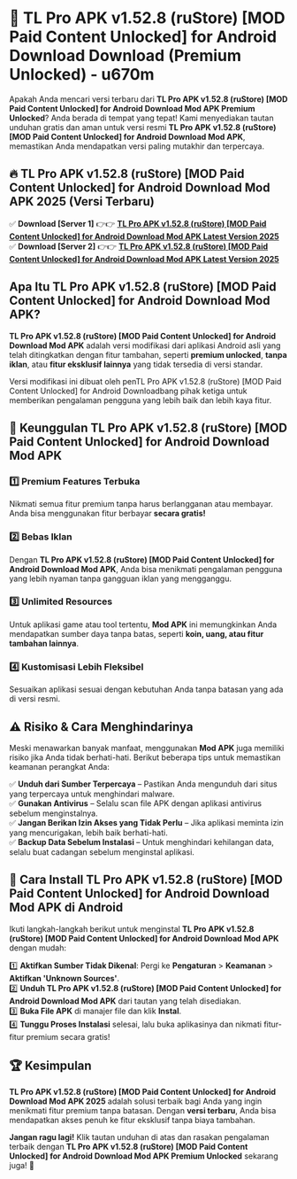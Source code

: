 # 🎯 TL Pro APK v1.52.8 (ruStore) [MOD Paid Content Unlocked] for Android Download  Download (Premium Unlocked) -  u670m

Apakah Anda mencari versi terbaru dari **TL Pro APK v1.52.8 (ruStore) [MOD Paid Content Unlocked] for Android Download Mod APK Premium Unlocked**? Anda berada di tempat yang tepat! Kami menyediakan tautan unduhan gratis dan aman untuk versi resmi **TL Pro APK v1.52.8 (ruStore) [MOD Paid Content Unlocked] for Android Download Mod APK**, memastikan Anda mendapatkan versi paling mutakhir dan terpercaya.

## 🔥 TL Pro APK v1.52.8 (ruStore) [MOD Paid Content Unlocked] for Android Download Mod APK 2025 (Versi Terbaru)

✅ **Download [Server 1]** 👉👉 [**TL Pro APK v1.52.8 (ruStore) [MOD Paid Content Unlocked] for Android Download Mod APK Latest Version 2025**](https://momento.my/?title=TL_Pro_APK_v1.52.8_(ruStore)_[MOD_Paid_Content_Unlocked]_for_Android_Download)  
✅ **Download [Server 2]** 👉👉 [**TL Pro APK v1.52.8 (ruStore) [MOD Paid Content Unlocked] for Android Download Mod APK Latest Version 2025**](https://momento.my/?title=TL_Pro_APK_v1.52.8_(ruStore)_[MOD_Paid_Content_Unlocked]_for_Android_Download)  

## Apa Itu TL Pro APK v1.52.8 (ruStore) [MOD Paid Content Unlocked] for Android Download Mod APK?

**TL Pro APK v1.52.8 (ruStore) [MOD Paid Content Unlocked] for Android Download Mod APK** adalah versi modifikasi dari aplikasi Android asli yang telah ditingkatkan dengan fitur tambahan, seperti **premium unlocked**, **tanpa iklan**, atau **fitur eksklusif lainnya** yang tidak tersedia di versi standar.

Versi modifikasi ini dibuat oleh penTL Pro APK v1.52.8 (ruStore) [MOD Paid Content Unlocked] for Android Downloadbang pihak ketiga untuk memberikan pengalaman pengguna yang lebih baik dan lebih kaya fitur.

## 🎯 Keunggulan TL Pro APK v1.52.8 (ruStore) [MOD Paid Content Unlocked] for Android Download Mod APK

### 1️⃣ Premium Features Terbuka
Nikmati semua fitur premium tanpa harus berlangganan atau membayar. Anda bisa menggunakan fitur berbayar **secara gratis!**

### 2️⃣ Bebas Iklan
Dengan **TL Pro APK v1.52.8 (ruStore) [MOD Paid Content Unlocked] for Android Download Mod APK**, Anda bisa menikmati pengalaman pengguna yang lebih nyaman tanpa gangguan iklan yang mengganggu.

### 3️⃣ Unlimited Resources
Untuk aplikasi game atau tool tertentu, **Mod APK** ini memungkinkan Anda mendapatkan sumber daya tanpa batas, seperti **koin, uang, atau fitur tambahan lainnya**.

### 4️⃣ Kustomisasi Lebih Fleksibel
Sesuaikan aplikasi sesuai dengan kebutuhan Anda tanpa batasan yang ada di versi resmi.

## ⚠️ Risiko & Cara Menghindarinya

Meski menawarkan banyak manfaat, menggunakan **Mod APK** juga memiliki risiko jika Anda tidak berhati-hati. Berikut beberapa tips untuk memastikan keamanan perangkat Anda:

✅ **Unduh dari Sumber Terpercaya** – Pastikan Anda mengunduh dari situs yang terpercaya untuk menghindari malware.  
✅ **Gunakan Antivirus** – Selalu scan file APK dengan aplikasi antivirus sebelum menginstalnya.  
✅ **Jangan Berikan Izin Akses yang Tidak Perlu** – Jika aplikasi meminta izin yang mencurigakan, lebih baik berhati-hati.  
✅ **Backup Data Sebelum Instalasi** – Untuk menghindari kehilangan data, selalu buat cadangan sebelum menginstal aplikasi.

## 📌 Cara Install TL Pro APK v1.52.8 (ruStore) [MOD Paid Content Unlocked] for Android Download Mod APK di Android

Ikuti langkah-langkah berikut untuk menginstal **TL Pro APK v1.52.8 (ruStore) [MOD Paid Content Unlocked] for Android Download Mod APK** dengan mudah:

1️⃣ **Aktifkan Sumber Tidak Dikenal**: Pergi ke **Pengaturan** > **Keamanan** > **Aktifkan 'Unknown Sources'**.  
2️⃣ **Unduh TL Pro APK v1.52.8 (ruStore) [MOD Paid Content Unlocked] for Android Download Mod APK** dari tautan yang telah disediakan.  
3️⃣ **Buka File APK** di manajer file dan klik **Instal**.  
4️⃣ **Tunggu Proses Instalasi** selesai, lalu buka aplikasinya dan nikmati fitur-fitur premium secara gratis!

## 🏆 Kesimpulan

**TL Pro APK v1.52.8 (ruStore) [MOD Paid Content Unlocked] for Android Download Mod APK 2025** adalah solusi terbaik bagi Anda yang ingin menikmati fitur premium tanpa batasan. Dengan **versi terbaru**, Anda bisa mendapatkan akses penuh ke fitur eksklusif tanpa biaya tambahan.

**Jangan ragu lagi!** Klik tautan unduhan di atas dan rasakan pengalaman terbaik dengan **TL Pro APK v1.52.8 (ruStore) [MOD Paid Content Unlocked] for Android Download Mod APK Premium Unlocked** sekarang juga! 🚀
